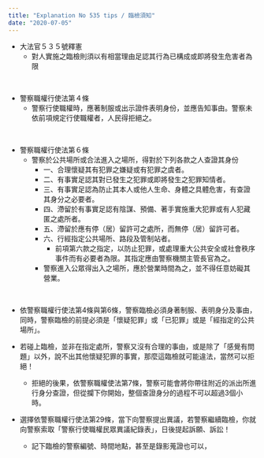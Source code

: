 ```yaml
---
title: "Explanation No 535 tips / 臨檢須知"
date: "2020-07-05"
---
```


* 大法官５３５號釋憲
  * 對人實施之臨檢則須以有相當理由足認其行為已構成或即將發生危害者為限

</br>

* 警察職權行使法第４條
  * 警察行使職權時，應著制服或出示證件表明身份，並應告知事由。警察未依前項規定行使職權者，人民得拒絕之。

</br>

* 警察職權行使法第６條
  * 警察於公共場所或合法進入之場所，得對於下列各款之人查證其身份
    * 一、合理懷疑其有犯罪之嫌疑或有犯罪之虞者。
    * 二、有事實足認其對已發生之犯罪或即將發生之犯罪知情者。
    * 三、有事實足認為防止其本人或他人生命、身體之具體危害，有查證其身分之必要者。
    * 四、滯留於有事實足認有陰謀、預備、著手實施重大犯罪或有人犯藏匿之處所者。
    * 五、滯留於應有停（居）留許可之處所，而無停（居）留許可者。
    * 六、行經指定公共場所、路段及管制站者。
      * 前項第六款之指定，以防止犯罪，或處理重大公共安全或社會秩序事件而有必要者為限。其指定應由警察機關主管長官為之。
    * 警察進入公眾得出入之場所，應於營業時間為之，並不得任意妨礙其營業。

</br>

* 依警察職權行使法第4條與第6條，警察臨檢必須身著制服、表明身分及事由，同時，警察臨檢的前提必須是「懷疑犯罪」或「已犯罪」或是「經指定的公共場所」。

* 若碰上臨檢，並非在指定處所，警察又沒有合理的事由，或是除了「感覺有問題」以外，說不出其他懷疑犯罪的事實，那麼這臨檢就可能違法，當然可以拒絕！
  * 拒絕的後果，依警察職權使法第7條，警察可能會將你帶往附近的派出所進行身分查證，但從攔下你開始，整個查證身分的過程不可以超過3個小時。

* 選擇依警察職權行使法第29條，當下向警察提出異議，若警察繼續臨檢，你就向警察索取「警察行使職權民眾異議紀錄表」，日後提起訴願、訴訟！
  * 記下臨檢的警察編號、時間地點，甚至是錄影蒐證也可以，
